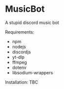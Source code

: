 # MusicBot
A stupid discord music bot

Requirements:
- npm
- nodejs
- discordjs
- yt-dlp
- ffmpeg
- dotenv
- libsodium-wrappers

Installation: TBC
